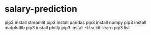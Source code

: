 # salary-prediction

pip3 install streamlit
pip3 install pandas
pip3 install numpy
pip3 install matplotlib
pip3 install plotly
pip3 install -U sckit-learn
pip3 list
